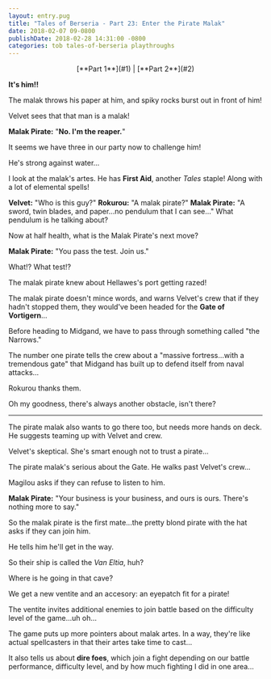 ```yaml
---
layout: entry.pug
title: "Tales of Berseria - Part 23: Enter the Pirate Malak"
date: 2018-02-07 09-0800
publishDate: 2018-02-28 14:31:00 -0800
categories: tob tales-of-berseria playthroughs
---
```


<p style="text-align: center;">[**Part 1**](#1) | [**Part 2**](#2)</p>

<a name="1"></a>

**It's him!!**

The malak throws his paper at him, and spiky rocks burst out in front of him!

Velvet sees that that man is a malak!

**Malak Pirate:** "**No. I'm the reaper.**"

It seems we have three in our party now to challenge him!

He's strong against water...

I look at the malak's artes. He has **First Aid**, another *Tales* staple! Along with a lot of elemental spells!

**Velvet:** "Who is this guy?"
**Rokurou:** "A malak pirate?"
**Malak Pirate:** "A sword, twin blades, and paper...no pendulum that I can see..." What pendulum is he talking about?

Now at half health, what is the Malak Pirate's next move?

**Malak Pirate:** "You pass the test. Join us."

What!? What test!?

The malak pirate knew about Hellawes's port getting razed!

The malak pirate doesn't mince words, and warns Velvet's crew that if they hadn't stopped them, they would've been headed for the **Gate of Vortigern**...

Before heading to Midgand, we have to pass through something called "the Narrows."

The number one pirate tells the crew about a "massive fortress...with a tremendous gate" that Midgand has built up to defend itself from naval attacks...

Rokurou thanks them.

Oh my goodness, there's always another obstacle, isn't there?

<a name="2"></a>

---

The pirate malak also wants to go there too, but needs more hands on deck. He suggests teaming up with Velvet and crew.

Velvet's skeptical. She's smart enough not to trust a pirate...

The pirate malak's serious about the Gate. He walks past Velvet's crew...

Magilou asks if they can refuse to listen to him.

**Malak Pirate:** "Your business is your business, and ours is ours. There's nothing more to say."

So the malak pirate is the first mate...the pretty blond pirate with the hat asks if they can join him.

He tells him he'll get in the way.

So their ship is called the *Van Eltia*, huh?

Where is he going in that cave?

We get a new ventite and an accesory: an eyepatch fit for a pirate!

The ventite invites additional enemies to join battle based on the difficulty level of the game...uh oh...

The game puts up more pointers about malak artes. In a way, they're like actual spellcasters in that their artes take time to cast...

It also tells us about **dire foes**, which join a fight depending on our battle performance, difficulty level, and by how much fighting I did in one area...